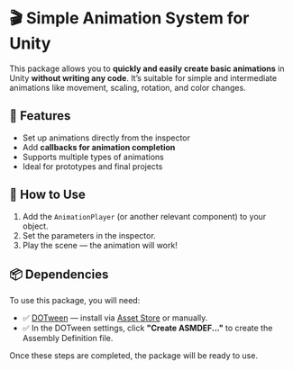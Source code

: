 # 🎬 Simple Animation System for Unity

This package allows you to **quickly and easily create basic animations** in Unity **without writing any code**. It’s suitable for simple and intermediate animations like movement, scaling, rotation, and color changes.

## 🔧 Features

- Set up animations directly from the inspector
- Add **callbacks for animation completion**
- Supports multiple types of animations
- Ideal for prototypes and final projects

## 🚀 How to Use

1. Add the `AnimationPlayer` (or another relevant component) to your object.
2. Set the parameters in the inspector.
3. Play the scene — the animation will work!

## 📦 Dependencies

To use this package, you will need:

- ✅ [DOTween](http://dotween.demigiant.com/) — install via [Asset Store](https://assetstore.unity.com/packages/tools/animation/dotween-hotween-v2-27676) or manually.
- ✅ In the DOTween settings, click **"Create ASMDEF..."** to create the Assembly Definition file.

Once these steps are completed, the package will be ready to use.
